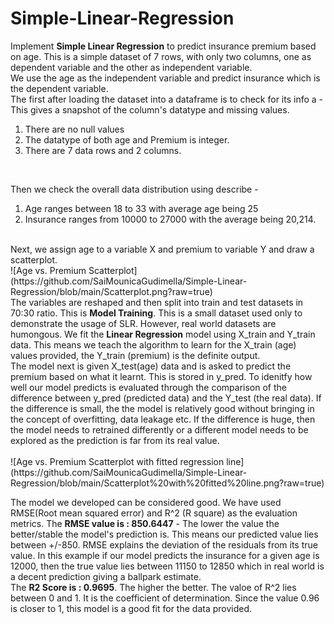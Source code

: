 # Simple-Linear-Regression
Implement <b>Simple Linear Regression</b> to predict insurance premium based on age.
This is a simple dataset of 7 rows, with only two columns, one as dependent variable and the other as independent variable.
<br />
We use the age as the independent variable and predict insurance which is the dependent variable.
<br />
The first after loading the dataset into a dataframe is to check for its info a - This gives a snapshot of the column's datatype and missing values. 
  1) There are no null values
  2) The datatype of both age and Premium is integer.
  3) There are 7 data rows and 2 columns.
<br />

Then we check the overall data distribution using describe - 
  1) Age ranges between 18 to 33 with average age being 25
  2) Insurance ranges from 10000 to 27000 with the average being 20,214.
<br />
Next, we assign age to a variable X and premium to variable Y and draw a scatterplot.
<br />
![Age vs. Premium Scatterplot](https://github.com/SaiMounicaGudimella/Simple-Linear-Regression/blob/main/Scatterplot.png?raw=true)
<br />
The variables are reshaped and then split into train and test datasets in 70:30 ratio. This is <b>Model Training</b>. This is a small dataset used only to demonstrate the usage of SLR. However, real world datasets are humongous.
We fit the <b>Linear Regression</b> model using X_train and Y_train data. This means we teach the algorithm to learn for the X_train (age) values provided, the Y_train (premium) is the definite output.
<br />
The model next is given X_test(age) data and is asked to predict the premium based on what it learnt. This is stored in y_pred.
To idenitfy how well our model predicts is evaluated through the comparison of the difference between y_pred (predicted data) and the Y_test (the real data). If the difference is small, the the model is relatively good without bringing in the concept of overfitting, data leakage etc. If the difference is huge, then the model needs to retrained differently or a different model needs to be explored as the prediction is far from its real value.
<br />
<br />
![Age vs. Premium Scatterplot with fitted regression line](https://github.com/SaiMounicaGudimella/Simple-Linear-Regression/blob/main/Scatterplot%20with%20fitted%20line.png?raw=true)
<br />

The model we developed can be considered good. We have used RMSE(Root mean squared error) and R^2 (R square) as the evaluation metrics.
The <b>RMSE value is : 850.6447</b> -  The lower the value the better/stable the model's prediction is. This means our predicted value lies between +/-850. 
RMSE explains the deviation of the residuals from its true value. In this example if our model predicts the insurance for a given age is 12000, then the true value lies between 11150 to 12850 which in real world is a decent prediction giving a ballpark estimate.
<br />
The <b>R2 Score is : 0.9695</b>. The higher the better. The valoe of R^2 lies between 0 and 1. It is the coefficient of determination. Since the value 0.96 is closer to 1, this model is a good fit for the data provided.






